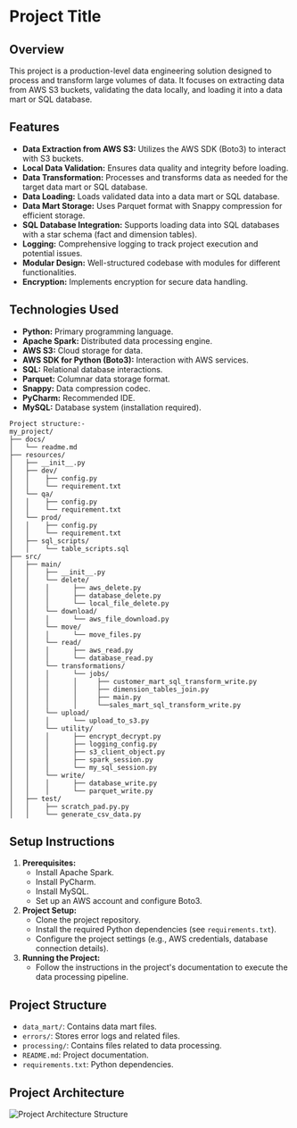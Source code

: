 # Project Title

## Overview

This project is a production-level data engineering solution designed to process and transform large volumes of data. It focuses on extracting data from AWS S3 buckets, validating the data locally, and loading it into a data mart or SQL database.

## Features

* **Data Extraction from AWS S3:** Utilizes the AWS SDK (Boto3) to interact with S3 buckets.
* **Local Data Validation:** Ensures data quality and integrity before loading.
* **Data Transformation:** Processes and transforms data as needed for the target data mart or SQL database.
* **Data Loading:** Loads validated data into a data mart or SQL database.
* **Data Mart Storage:** Uses Parquet format with Snappy compression for efficient storage.
* **SQL Database Integration:** Supports loading data into SQL databases with a star schema (fact and dimension tables).
* **Logging:** Comprehensive logging to track project execution and potential issues.
* **Modular Design:** Well-structured codebase with modules for different functionalities.
* **Encryption:** Implements encryption for secure data handling.

## Technologies Used

* **Python:** Primary programming language.
* **Apache Spark:** Distributed data processing engine.
* **AWS S3:** Cloud storage for data.
* **AWS SDK for Python (Boto3):** Interaction with AWS services.
* **SQL:** Relational database interactions.
* **Parquet:** Columnar data storage format.
* **Snappy:** Data compression codec.
* **PyCharm:** Recommended IDE.
* **MySQL:** Database system (installation required).
```plaintext
Project structure:-
my_project/
├── docs/
│   └── readme.md
├── resources/
│   ├── __init__.py
│   ├── dev/
│   │    ├── config.py
│   │    └── requirement.txt
│   └── qa/
│   │    ├── config.py
│   │    └── requirement.txt
│   └── prod/
│   │    ├── config.py
│   │    └── requirement.txt
│   ├── sql_scripts/
│   │    └── table_scripts.sql
├── src/
│   ├── main/
│   │    ├── __init__.py
│   │    └── delete/
│   │    │      ├── aws_delete.py
│   │    │      ├── database_delete.py
│   │    │      └── local_file_delete.py
│   │    └── download/
│   │    │      └── aws_file_download.py
│   │    └── move/
│   │    │      └── move_files.py
│   │    └── read/
│   │    │      ├── aws_read.py
│   │    │      └── database_read.py
│   │    └── transformations/
│   │    │      └── jobs/
│   │    │      │     ├── customer_mart_sql_transform_write.py
│   │    │      │     ├── dimension_tables_join.py
│   │    │      │     ├── main.py
│   │    │      │     └──sales_mart_sql_transform_write.py
│   │    └── upload/
│   │    │      └── upload_to_s3.py
│   │    └── utility/
│   │    │      ├── encrypt_decrypt.py
│   │    │      ├── logging_config.py
│   │    │      ├── s3_client_object.py
│   │    │      ├── spark_session.py
│   │    │      └── my_sql_session.py
│   │    └── write/
│   │    │      ├── database_write.py
│   │    │      └── parquet_write.py
│   ├── test/
│   │    ├── scratch_pad.py.py
│   │    └── generate_csv_data.py
```

## Setup Instructions

1.  **Prerequisites:**
    * Install Apache Spark.
    * Install PyCharm.
    * Install MySQL.
    * Set up an AWS account and configure Boto3.
2.  **Project Setup:**
    * Clone the project repository.
    * Install the required Python dependencies (see `requirements.txt`).
    * Configure the project settings (e.g., AWS credentials, database connection details).
3.  **Running the Project:**
    * Follow the instructions in the project's documentation to execute the data processing pipeline.

## Project Structure

* `data_mart/`: Contains data mart files.
* `errors/`: Stores error logs and related files.
* `processing/`: Contains files related to data processing.
* `README.md`: Project documentation.
* `requirements.txt`: Python dependencies.

## Project Architecture

![Project Architecture Structure](/docs/architecture.png)
